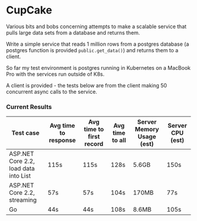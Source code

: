 # CupCake
Various bits and bobs concerning attempts to make a scalable service that pulls large data sets from a database and returns them.

Write a simple service that reads 1 million rows from a postgres database (a postgres function is provided `public.get_data()`) and returns them to a client. 

So far my test environment is postgres running in Kubernetes on a MacBook Pro with the services run outside of K8s.

A client is provided - the tests below are from the client making 50 concurrent async calls to the service.

### Current Results

Test case | Avg time to response | Avg time to first record | Avg time to all | Server Memory Usage (est) | Server CPU (est)
------------ | ------------- | ------------- | ------------- | ------------- | -------------
ASP.NET Core 2.2, load data into List<string> |115s|115s|128s|5.6GB|150s
ASP.NET Core 2.2, streaming |57s|57s|104s|170MB|77s
Go|44s|44s|108s|8.6MB|105s
 
